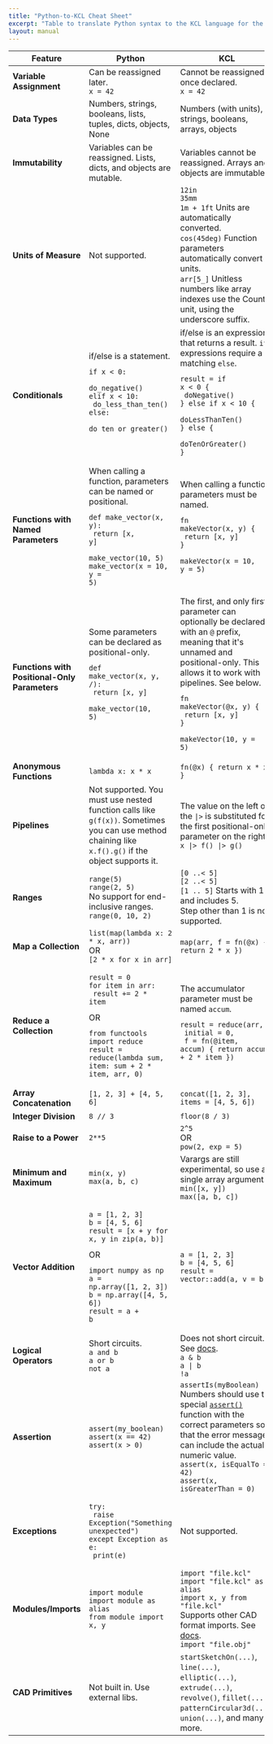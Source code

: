 ```yaml
---
title: "Python-to-KCL Cheat Sheet"
excerpt: "Table to translate Python syntax to the KCL language for the Zoo Design Studio."
layout: manual
---
```


| Feature | **Python** | **KCL** |
| ------- | ---------- | ------- |
| **Variable Assignment**    | Can be reassigned later.<br/>`x = 42` | Cannot be reassigned once declared.<br/>`x = 42` |
| **Data Types**             | Numbers, strings, booleans, lists, tuples, dicts, objects, None | Numbers (with units), strings, booleans, arrays, objects |
| **Immutability**           | Variables can be reassigned. Lists, dicts, and objects are mutable. | Variables cannot be reassigned. Arrays and objects are immutable. |
| **Units of Measure**       | Not supported.                                        | `12in`<br/>`35mm`<br/>`1m + 1ft` Units are automatically converted.<br/>`cos(45deg)` Function parameters automatically convert units.<br/>`arr[5_]` Unitless numbers like array indexes use the Count unit, using the underscore suffix. |
| **Conditionals**           | if/else is a statement.<pre><code>if x < 0:<br/>    do_negative()<br/>elif x < 10:<br/>    do_less_than_ten()<br/>else:<br/>    do_ten_or_greater()</code></pre> | if/else is an expression that returns a result. `if` expressions require a matching `else`. <pre><code>result = if x < 0 &lbrace;<br/>  doNegative()<br/>&rbrace; else if x < 10 &lbrace;<br/>  doLessThanTen()<br/>&rbrace; else &lbrace;<br/>  doTenOrGreater()<br/>&rbrace;</code></pre> |
| **Functions with Named Parameters** | When calling a function, parameters can be named or positional.<pre><code>def make_vector(x, y):<br/>    return [x, y]<br/><br/>make_vector(10, 5)<br/>make_vector(x = 10, y = 5)</code></pre> | When calling a function, parameters must be named. <pre><code>fn makeVector(x, y) &lbrace;<br/>  return [x, y]<br/>&rbrace;<br/><br/>makeVector(x = 10, y = 5)</code></pre> |
| **Functions with Positional-Only Parameters** | Some parameters can be declared as positional-only. <pre><code>def make_vector(x, y, /):<br/>    return [x, y]<br/><br/>make_vector(10, 5)</code></pre> | The first, and only first, parameter can optionally be declared with an `@` prefix, meaning that it's unnamed and positional-only. This allows it to work with pipelines. See below. <pre><code>fn makeVector(@x, y) &lbrace;<br/>  return [x, y]<br/>&rbrace;<br/><br/>makeVector(10, y = 5)</code></pre> |
| **Anonymous Functions**    | `lambda x: x * x`                                       | `fn(@x) { return x * x }` |
| **Pipelines**              | Not supported. You must use nested function calls like `g(f(x))`. Sometimes you can use method chaining like `x.f().g()` if the object supports it. | The value on the left of the `\|>` is substituted for the first positional-only parameter on the right.<br/>`x \|> f() \|> g()` |
| **Ranges**                 | `range(5)`<br/>`range(2, 5)`<br/>No support for end-inclusive ranges.<br/>`range(0, 10, 2)`      | `[0 ..< 5]`<br/>`[2 ..< 5]`<br/>`[1 .. 5]` Starts with 1 and includes 5.<br/>Step other than 1 is not supported. |
| **Map a Collection**       | `list(map(lambda x: 2 * x, arr))`<br/>OR<br/>`[2 * x for x in arr]` | `map(arr, f = fn(@x) { return 2 * x })` |
| **Reduce a Collection**    | <pre><code>result = 0<br/>for item in arr:<br/>    result += 2 * item</code></pre>OR<pre><code>from functools import reduce<br/>result = reduce(lambda sum, item: sum + 2 * item, arr, 0)</code></pre> | The accumulator parameter must be named `accum`. <pre><code>result = reduce(arr,<br/>               initial = 0,<br/>               f = fn(@item, accum) &lbrace; return accum + 2 * item &rbrace;)</code></pre> |
| **Array Concatenation**    | `[1, 2, 3] + [4, 5, 6]` | `concat([1, 2, 3], items = [4, 5, 6])` |
| **Integer Division**       | `8 // 3`                        | `floor(8 / 3)` |
| **Raise to a Power**       | `2**5`                          | `2^5`<br/>OR<br/>`pow(2, exp = 5)` |
| **Minimum and Maximum**    | `min(x, y)`<br/>`max(a, b, c)`  | Varargs are still experimental, so use a single array argument.<br/>`min([x, y])`<br/>`max([a, b, c])` |
| **Vector Addition**        | <pre><code>a = [1, 2, 3]<br/>b = [4, 5, 6]<br/>result = [x + y for x, y in zip(a, b)]</code></pre>OR<pre><code>import numpy as np<br/>a = np.array([1, 2, 3])<br/>b = np.array([4, 5, 6])<br/>result = a + b</code></pre> | <pre><code>a = [1, 2, 3]<br/>b = [4, 5, 6]<br/>result = vector::add(a, v = b)</code></pre> |
| **Logical Operators**      | Short circuits.<br/>`a and b`<br/>`a or b`<br/>`not a` | Does not short circuit. See [docs](/docs/kcl-lang/arithmetic).<br/>`a & b`<br/>`a \| b`<br/>`!a` |
| **Assertion**              | `assert(my_boolean)`<br/>`assert(x == 42)`<br/>`assert(x > 0)` | `assertIs(myBoolean)`<br/>Numbers should use the special [`assert()`](/docs/kcl-std/functions/std-assert) function with the correct parameters so that the error message can include the actual numeric value.<br/>`assert(x, isEqualTo = 42)`<br/>`assert(x, isGreaterThan = 0)` |
| **Exceptions**             | <pre><code>try:<br/>    raise Exception("Something unexpected")<br/>except Exception as e:<br/>    print(e)</code></pre> | Not supported. |
| **Modules/Imports**        | `import module`<br/>`import module as alias`<br/>`from module import x, y`            | `import "file.kcl"`<br/>`import "file.kcl" as alias`<br/>`import x, y from "file.kcl"`<br/>Supports other CAD format imports. See [docs](/docs/kcl-lang/foreign-imports).<br/>`import "file.obj"` |
| **CAD Primitives**         | Not built in. Use external libs.      | `startSketchOn(...)`, `line(...)`, `elliptic(...)`, `extrude(...)`, `revolve()`, `fillet(...)`, `patternCircular3d(...)`, `union(...)`, and many more. |
